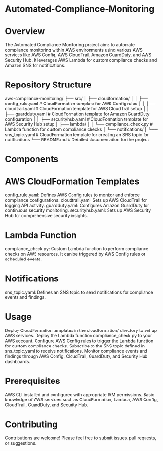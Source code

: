 # Automated-Compliance-Monitoring

# Overview
The Automated Compliance Monitoring project aims to automate compliance monitoring within AWS environments using various AWS services like AWS Config, AWS CloudTrail, Amazon GuardDuty, and AWS Security Hub. It leverages AWS Lambda for custom compliance checks and Amazon SNS for notifications.

# Repository Structure

aws-compliance-monitoring/
├── src/
│   ├── cloudformation/
│   │   ├── config_rule.yaml       # CloudFormation template for AWS Config rules
│   │   ├── cloudtrail.yaml        # CloudFormation template for AWS CloudTrail setup
│   │   ├── guardduty.yaml         # CloudFormation template for Amazon GuardDuty configuration
│   │   ├── securityhub.yaml       # CloudFormation template for AWS Security Hub setup
│   ├── lambda/
│   │   └── compliance_check.py    # Lambda function for custom compliance checks
│   └── notifications/
│       └── sns_topic.yaml         # CloudFormation template for creating an SNS topic for notifications
└── README.md                      # Detailed documentation for the project


# Components

# AWS CloudFormation Templates
config_rule.yaml: Defines AWS Config rules to monitor and enforce compliance configurations.
cloudtrail.yaml: Sets up AWS CloudTrail for logging API activity.
guardduty.yaml: Configures Amazon GuardDuty for continuous security monitoring.
securityhub.yaml: Sets up AWS Security Hub for comprehensive security insights.

# Lambda Function
compliance_check.py: Custom Lambda function to perform compliance checks on AWS resources. It can be triggered by AWS Config rules or scheduled events.

# Notifications
sns_topic.yaml: Defines an SNS topic to send notifications for compliance events and findings.

# Usage
Deploy CloudFormation templates in the cloudformation/ directory to set up AWS services.
Deploy the Lambda function compliance_check.py to your AWS account.
Configure AWS Config rules to trigger the Lambda function for custom compliance checks.
Subscribe to the SNS topic defined in sns_topic.yaml to receive notifications.
Monitor compliance events and findings through AWS Config, CloudTrail, GuardDuty, and Security Hub dashboards.

# Prerequisites
AWS CLI installed and configured with appropriate IAM permissions.
Basic knowledge of AWS services such as CloudFormation, Lambda, AWS Config, CloudTrail, GuardDuty, and Security Hub.

# Contributing
Contributions are welcome! Please feel free to submit issues, pull requests, or suggestions.


